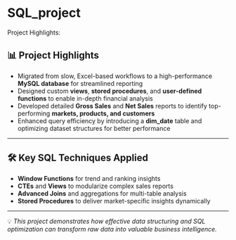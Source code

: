 # SQL_project
Project Highlights:

## 📊 Project Highlights

- Migrated from slow, Excel-based workflows to a high-performance **MySQL database** for streamlined reporting  
- Designed custom **views**, **stored procedures**, and **user-defined functions** to enable in-depth financial analysis  
- Developed detailed **Gross Sales** and **Net Sales** reports to identify top-performing **markets, products, and customers**  
- Enhanced query efficiency by introducing a **dim_date** table and optimizing dataset structures for better performance  

---

## 🛠 Key SQL Techniques Applied

- **Window Functions** for trend and ranking insights  
- **CTEs** and **Views** to modularize complex sales reports  
- **Advanced Joins** and aggregations for multi-table analysis  
- **Stored Procedures** to deliver market-specific insights dynamically  

---

💡 *This project demonstrates how effective data structuring and SQL optimization can transform raw data into valuable business intelligence.*
